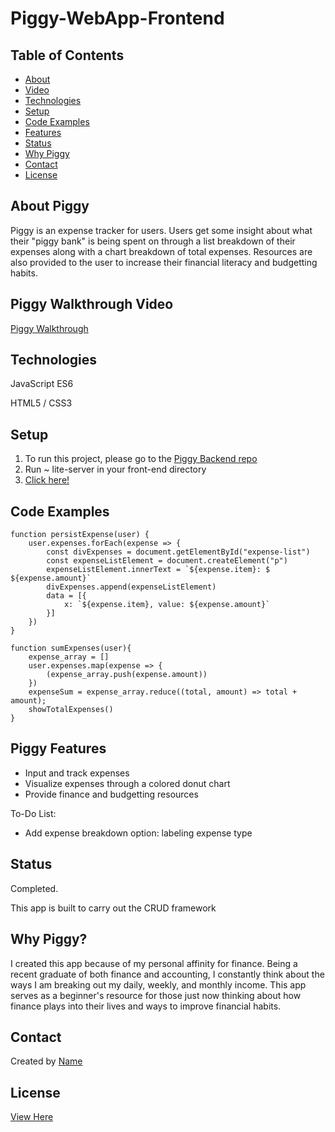 # Piggy-WebApp-Frontend


## Table of Contents
* [About](#about-piggy)
* [Video](#piggy-walkthrough-video)
* [Technologies](#technologies)
* [Setup](#setup)
* [Code Examples](#code-examples)
* [Features](#piggy-features)
* [Status](#status)
* [Why Piggy](#why-piggy)
* [Contact](#contact)
* [License](#license)

## About Piggy
Piggy is an expense tracker for users. Users get some insight about what their "piggy bank" is being spent on through a list breakdown of their expenses along with a chart breakdown of total expenses. Resources are also provided to the user to increase their financial literacy and budgetting habits.


## Piggy Walkthrough Video
[Piggy Walkthrough](https://www.youtube.com/watch?v=RGHFK_7I1lU&feature=youtu.be)

## Technologies
JavaScript ES6

HTML5 / CSS3

## Setup

1. To run this project, please go to the [Piggy Backend repo](https://github.com/NyaradzoUBere/Piggy-WebApp-Backend)
2. Run ~ lite-server in your front-end directory
3. [Click here!](http://localhost:3001)

## Code Examples

```
function persistExpense(user) {
    user.expenses.forEach(expense => {
        const divExpenses = document.getElementById("expense-list")
        const expenseListElement = document.createElement("p")
        expenseListElement.innerText = `${expense.item}: $ ${expense.amount}`
        divExpenses.append(expenseListElement)
        data = [{
            x: `${expense.item}, value: ${expense.amount}`
        }]
    })
}
```
```
function sumExpenses(user){
    expense_array = []
    user.expenses.map(expense => {
        (expense_array.push(expense.amount))
    })
    expenseSum = expense_array.reduce((total, amount) => total + amount);
    showTotalExpenses()
}
```
## Piggy Features
* Input and track expenses
* Visualize expenses through a colored donut chart
* Provide finance and budgetting resources


To-Do List:
* Add expense breakdown option: labeling expense type

## Status
Completed.

This app is built to carry out the CRUD framework

## Why Piggy?
I created this app because of my personal affinity for finance. Being a recent graduate of both finance and accounting, I constantly think about the ways I am breaking out my daily, weekly, and monthly income. This app serves as a beginner's resource for those just now thinking about how finance plays into their lives and ways to improve financial habits.

## Contact
Created by [Name](http://www.linkedin.com/in/nyaradzo-bere)

## License
[View Here](License.txt)
